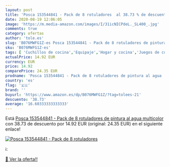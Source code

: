 ```yaml
---
layout: post
title: 'Posca 153544841 - Pack de 8 rotuladores  al 38.73 % de descuento'
date: 2020-08-19 12:06:05
image: 'https://m.media-amazon.com/images/I/31icNICPdeL._SL400_.jpg'
comments: true
category: ofertas
author: 'tole.es'
slug: 'B076MWFG1Z-es Posca 153544841 - Pack de 8 rotuladores de pintura al agua...'
sku: 'B076MWFG1Z-es'
tags: [ 'Cuchillos de cocina','Equipaje','Hogar y cocina','Juegos de cuchillos de cocina','Mochilas','Mochilas tipo casual','Utensilios de cocina','rotuladores', ]
actualPrice: 14.92 EUR
currency: EUR
price: 14.92
comparePrice: 24.35 EUR
prodname: 'Posca 153544841 - Pack de 8 rotuladores de pintura al agua  multicolor'
country: 'es'
flag: '🇪🇸'
brand: ''
buyurl: 'https://www.amazon.es/dp/B076MWFG1Z/?tag=tolees-21'
descuento: '38.73'
average: '16.60333333333333'
---
```


Está [Posca 153544841 - Pack de 8 rotuladores de pintura al agua  multicolor](https://www.amazon.es/dp/B076MWFG1Z/?tag=tolees-21) con 38.73 de descuento por 14.92 EUR (original: 24.35 EUR) en el siguiente enlace!

[![Posca 153544841 - Pack de 8 rotuladores ](https://m.media-amazon.com/images/I/31icNICPdeL._SL400_.jpg)](https://www.amazon.es/dp/B076MWFG1Z/?tag=tolees-21)

ℹ️:


[🛒 Ver la oferta!!](https://www.amazon.es/dp/B076MWFG1Z/?tag=tolees-21)
